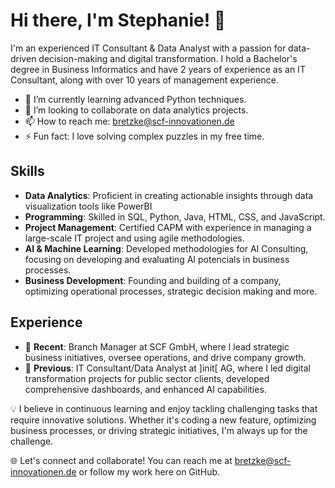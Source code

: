 # Hi there, I'm Stephanie! 👋

I'm an experienced IT Consultant & Data Analyst with a passion for data-driven decision-making and digital transformation. I hold a Bachelor's degree in Business Informatics and have 2 years of experience as an IT Consultant, along with over 10 years of management experience.

- 🌱 I’m currently learning advanced Python techniques.
- 👯 I’m looking to collaborate on data analytics projects.
- 📫 How to reach me: bretzke@scf-innovationen.de
- ⚡ Fun fact: I love solving complex puzzles in my free time.

## Skills
- **Data Analytics**: Proficient in creating actionable insights through data visualization tools like PowerBI
- **Programming**: Skilled in SQL, Python, Java, HTML, CSS, and JavaScript.
- **Project Management**: Certified CAPM with experience in managing a large-scale IT project and using agile methodologies.
- **AI & Machine Learning**: Developed methodologies for AI Consulting, focusing on developing and evaluating AI potencials in business processes.
- **Business Development**: Founding and building of a company, optimizing operational processes, strategic decision making and more.

## Experience
- 🚀 **Recent**: Branch Manager at SCF GmbH, where I lead strategic business initiatives, oversee operations, and drive company growth.
- 🏢 **Previous**: IT Consultant/Data Analyst at ]init[ AG, where I led digital transformation projects for public sector clients, developed comprehensive dashboards, and enhanced AI capabilities.

💡 I believe in continuous learning and enjoy tackling challenging tasks that require innovative solutions. Whether it's coding a new feature, optimizing business processes, or driving strategic initiatives, I'm always up for the challenge.

🌐 Let's connect and collaborate! You can reach me at bretzke@scf-innovationen.de or follow my work here on GitHub.


